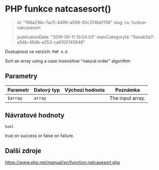 PHP funkce natcasesort()
========================

> id: "198a216e-7ac5-4496-a598-30c374bbf158"
> slug:
> 	cs: funkce-natcasesort
>
> publicationDate: "2019-09-11 10:04:03"
> mainCategoryId: "0eeab3a7-a54b-46db-a253-ca6100145648"

Dostupnost ve verzích: `PHP 4.0`

Sort an array using a case insensitive "natural order" algorithm


Parametry
--------------

| Parametr | Datový typ | Výchozí hodnota | Poznámka |
|-----|-----|-----|-----|
| `$array` | `array` |  | The input array. |


Návratové hodnoty
----------------

`bool`

true on success or false on failure.

Další zdroje
------------

https://www.php.net/manual/en/function.natcasesort.php
